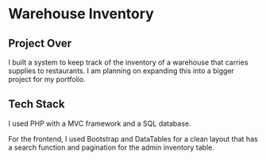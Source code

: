 # Warehouse Inventory

## Project Over

I built a system to keep track of the inventory of a warehouse that carries supplies to restaurants. I am planning on expanding this into a bigger project for my portfolio.

## Tech Stack

I used PHP with a MVC framework and a SQL database.

For the frontend, I used Bootstrap and DataTables for a clean layout that has a search function and pagination for the admin inventory table.